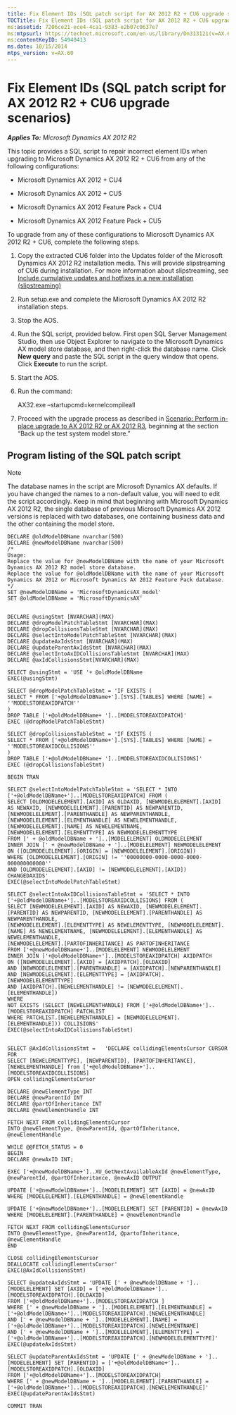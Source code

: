 ```yaml
---
title: Fix Element IDs (SQL patch script for AX 2012 R2 + CU6 upgrade scenarios)
TOCTitle: Fix Element IDs (SQL patch script for AX 2012 R2 + CU6 upgrade scenarios)
ms:assetid: 7206ce21-ece4-4ca1-9383-e2b07c0637e7
ms:mtpsurl: https://technet.microsoft.com/en-us/library/Dn313121(v=AX.60)
ms:contentKeyID: 54940413
ms.date: 10/15/2014
mtps_version: v=AX.60
---
```


# Fix Element IDs (SQL patch script for AX 2012 R2 + CU6 upgrade scenarios) 


_**Applies To:** Microsoft Dynamics AX 2012 R2_

This topic provides a SQL script to repair incorrect element IDs when upgrading to Microsoft Dynamics AX 2012 R2 + CU6 from any of the following configurations:

  - Microsoft Dynamics AX 2012 + CU4

  - Microsoft Dynamics AX 2012 + CU5

  - Microsoft Dynamics AX 2012 Feature Pack + CU4

  - Microsoft Dynamics AX 2012 Feature Pack + CU5

To upgrade from any of these configurations to Microsoft Dynamics AX 2012 R2 + CU6, complete the following steps.

1.  Copy the extracted CU6 folder into the Updates folder of the Microsoft Dynamics AX 2012 R2 installation media. This will provide slipstreaming of CU6 during installation. For more information about slipstreaming, see [Include cumulative updates and hotfixes in a new installation (slipstreaming)](include-cumulative-updates-and-hotfixes-in-a-new-installation-slipstreaming.md)

2.  Run setup.exe and complete the Microsoft Dynamics AX 2012 R2 installation steps.

3.  Stop the AOS.

4.  Run the SQL script, provided below. First open SQL Server Management Studio, then use Object Explorer to navigate to the Microsoft Dynamics AX model store database, and then right-click the database name. Click **New query** and paste the SQL script in the query window that opens. Click **Execute** to run the script.

5.  Start the AOS.

6.  Run the command:
    
    AX32.exe –startupcmd=kernelcompileall

7.  Proceed with the upgrade process as described in [Scenario: Perform in-place upgrade to AX 2012 R2 or AX 2012 R3](scenario-perform-in-place-upgrade-to-ax-2012-r2-or-ax-2012-r3.md), beginning at the section “Back up the test system model store.”

## Program listing of the SQL patch script


> [!NOTE]
> <P>The database names in the script are Microsoft Dynamics AX defaults. If you have changed the names to a non-default value, you will need to edit the script accordingly. Keep in mind that beginning with Microsoft Dynamics AX 2012 R2, the single database of previous Microsoft Dynamics AX 2012 versions is replaced with two databases, one containing business data and the other containing the model store.</P>



    DECLARE @oldModelDBName nvarchar(500)
    DECLARE @newModelDBName nvarchar(500)
    /*
    Usage:
    Replace the value for @newModelDBName with the name of your Microsoft Dynamics AX 2012 R2 model store database.
    Replace the value for @oldModelDBName with the name of your Microsoft Dynamics AX 2012 or Microsoft Dynamics AX 2012 Feature Pack database.
    */
    SET @newModelDBName = 'MicrosoftDynamicsAX_model'
    SET @oldModelDBName = 'MicrosoftDynamicsAX'
    
    
    DECLARE @usingStmt [NVARCHAR](MAX)
    DECLARE @dropModelPatchTableStmt [NVARCHAR](MAX)
    DECLARE @dropCollisionsTableStmt [NVARCHAR](MAX)
    DECLARE @selectIntoModelPatchTableStmt [NVARCHAR](MAX)
    DECLARE @updateAxIdsStmt [NVARCHAR](MAX)
    DECLARE @updateParentAxIdsStmt [NVARCHAR](MAX)
    DECLARE @selectIntoAxIDCollisionsTableStmt [NVARCHAR](MAX)
    DECLARE @axIdCollisionsStmt[NVARCHAR](MAX)
    
    SELECT @usingStmt = 'USE '+ @oldModelDBName
    EXEC(@usingStmt)
    
    SELECT @dropModelPatchTableStmt = 'IF EXISTS (
    SELECT * FROM ['+@oldModelDBName+'].[SYS].[TABLES] WHERE [NAME] = ''MODELSTOREAXIDPATCH''
    )
    DROP TABLE ['+@oldModelDBName+ ']..[MODELSTOREAXIDPATCH]'
    EXEC (@dropModelPatchTableStmt)
    
    SELECT @dropCollisionsTableStmt = 'IF EXISTS (
    SELECT * FROM ['+@oldModelDBName+'].[SYS].[TABLES] WHERE [NAME] = ''MODELSTOREAXIDCOLLISIONS''
    )
    DROP TABLE ['+@oldModelDBName+ ']..[MODELSTOREAXIDCOLLISIONS]'
    EXEC (@dropCollisionsTableStmt)
    
    BEGIN TRAN
    
    SELECT @selectIntoModelPatchTableStmt = 'SELECT * INTO ['+@oldModelDBName+']..[MODELSTOREAXIDPATCH] FROM (
    SELECT [OLDMODELELEMENT].[AXID] AS OLDAXID, [NEWMODELELEMENT].[AXID] AS NEWAXID, [NEWMODELELEMENT].[PARENTID] AS NEWPARENTID,
    [NEWMODELELEMENT].[PARENTHANDLE] AS NEWPARENTHANDLE, [NEWMODELELEMENT].[ELEMENTHANDLE] AS NEWELEMENTHANDLE,[NEWMODELELEMENT].[NAME] AS NEWELEMENTNAME, 
    [NEWMODELELEMENT].[ELEMENTTYPE] AS NEWMODELELEMENTTYPE
    FROM [' + @oldModelDBName + ']..[MODELELEMENT] OLDMODELELEMENT
    INNER JOIN [' + @newModelDBName + ']..[MODELELEMENT] NEWMODELELEMENT
    ON ([OLDMODELELEMENT].[ORIGIN] = [NEWMODELELEMENT].[ORIGIN])
    WHERE [OLDMODELELEMENT].[ORIGIN] != ''00000000-0000-0000-0000-000000000000''
    AND [OLDMODELELEMENT].[AXID] != [NEWMODELELEMENT].[AXID]) CHANGEDAXIDS'
    EXEC(@selectIntoModelPatchTableStmt)
    
    SELECT @selectIntoAxIDCollisionsTableStmt = 'SELECT * INTO ['+@oldModelDBName+']..[MODELSTOREAXIDCOLLISIONS] FROM (
    SELECT [NEWMODELELEMENT].[AXID] AS NEWAXID, [NEWMODELELEMENT].[PARENTID] AS NEWPARENTID, [NEWMODELELEMENT].[PARENTHANDLE] AS NEWPARENTHANDLE, 
    [NEWMODELELEMENT].[ELEMENTTYPE] AS NEWELEMENTTYPE, [NEWMODELELEMENT].[NAME] AS NEWELEMENTNAME, [NEWMODELELEMENT].[ELEMENTHANDLE] AS NEWELEMENTHANDLE, 
    [NEWMODELELEMENT].[PARTOFINHERITANCE] AS PARTOFINHERITANCE
    FROM ['+@newModelDBName+']..[MODELELEMENT] NEWMODELELEMENT 
    INNER JOIN ['+@oldModelDBName+']..[MODELSTOREAXIDPATCH] AXIDPATCH 
    ON ([NEWMODELELEMENT].[AXID] = [AXIDPATCH].[OLDAXID] 
    AND [NEWMODELELEMENT].[PARENTHANDLE] = [AXIDPATCH].[NEWPARENTHANDLE]
    AND [NEWMODELELEMENT].[ELEMENTTYPE] = [AXIDPATCH].[NEWMODELELEMENTTYPE]
    AND [AXIDPATCH].[NEWELEMENTHANDLE] != [NEWMODELELEMENT].[ELEMENTHANDLE])
    WHERE 
    NOT EXISTS (SELECT [NEWELEMENTHANDLE] FROM ['+@oldModelDBName+']..[MODELSTOREAXIDPATCH] PATCHLIST 
    WHERE PATCHLIST.[NEWELEMENTHANDLE] = [NEWMODELELEMENT].[ELEMENTHANDLE])) COLLISIONS'
    EXEC(@selectIntoAxIDCollisionsTableStmt)
    
    
    SELECT @AxIdCollisionsStmt =   'DECLARE collidingElementsCursor CURSOR FOR 
    SELECT [NEWELEMENTTYPE], [NEWPARENTID], [PARTOFINHERITANCE], [NEWELEMENTHANDLE] from ['+@oldModelDBName+']..[MODELSTOREAXIDCOLLISIONS]
    OPEN collidingElementsCursor
    
    DECLARE @newElementType INT
    DECLARE @newParentId INT
    DECLARE @partOfInheritance INT
    DECLARE @newElementHandle INT
    
    FETCH NEXT FROM collidingElementsCursor
    INTO @newElementType, @newParentId, @partOfInheritance, @newElementHandle
    
    WHILE @@FETCH_STATUS = 0
    BEGIN
    DECLARE @newAxID INT;
    
    EXEC ['+@newModelDBName+']..XU_GetNextAvailableAxId @newElementType, @newParentId, @partOfInheritance, @newAxID OUTPUT
    
    UPDATE ['+@newModelDBName+']..[MODELELEMENT] SET [AXID] = @newAxID 
    WHERE [MODELELEMENT].[ELEMENTHANDLE] = @newElementHandle
    
    UPDATE ['+@newModelDBName+']..[MODELELEMENT] SET [PARENTID] = @newAxID 
    WHERE [MODELELEMENT].[PARENTHANDLE] = @newElementHandle
    
    FETCH NEXT FROM collidingElementsCursor
    INTO @newElementType, @newParentId, @partofInheritance, @newElementHandle
    END
    
    CLOSE collidingElementsCursor
    DEALLOCATE collidingElementsCursor'
    EXEC(@AxIdCollisionsStmt)
    
    SELECT @updateAxIdsStmt = 'UPDATE [' + @newModelDBName + ']..[MODELELEMENT] SET [AXID] = ['+@oldModelDBName+']..[MODELSTOREAXIDPATCH].[OLDAXID]
    FROM ['+@oldModelDBName+']..[MODELSTOREAXIDPATCH ]
    WHERE [' + @newModelDBName + ']..[MODELELEMENT].[ELEMENTHANDLE] = ['+@oldModelDBName+']..[MODELSTOREAXIDPATCH].[NEWELEMENTHANDLE]
    AND [' + @newModelDBName + ']..[MODELELEMENT].[NAME] = ['+@oldModelDBName+']..[MODELSTOREAXIDPATCH].[NEWELEMENTNAME]
    AND [' + @newModelDBName + ']..[MODELELEMENT].[ELEMENTTYPE] = ['+@oldModelDBName+']..[MODELSTOREAXIDPATCH].[NEWMODELELEMENTTYPE]'
    EXEC(@updateAxIdsStmt)
    
    SELECT @updateParentAxIdsStmt = 'UPDATE [' + @newModelDBName + ']..[MODELELEMENT] SET [PARENTID] = ['+@oldModelDBName+']..[MODELSTOREAXIDPATCH].[OLDAXID]
    FROM ['+@oldModelDBName+']..[MODELSTOREAXIDPATCH]
    WHERE [' + @newModelDBName + ']..[MODELELEMENT].[PARENTHANDLE] = ['+@oldModelDBName+']..[MODELSTOREAXIDPATCH].[NEWELEMENTHANDLE]'
    EXEC(@updateParentAxIdsStmt)
    
    COMMIT TRAN

  


